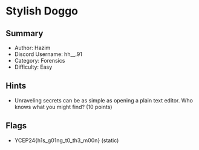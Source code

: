 
<h1>Stylish Doggo</h1>

<h2>Summary</h2>
<ul>
  <li>Author: Hazim</li>
  <li>Discord Username: hh__.91</li>
  <li>Category: Forensics</li>
  <li>Difficulty: Easy</li>
</ul>

<h2>Hints</h2>
<ul>
  <li> Unraveling secrets can be as simple as opening a plain text editor. Who knows what you might find? (10 points)</li>
</ul>

<h2>Flags</h2>
<ul>
  <li>YCEP24{h1s_g01ng_t0_th3_m00n} (static)</li>
</ul>
